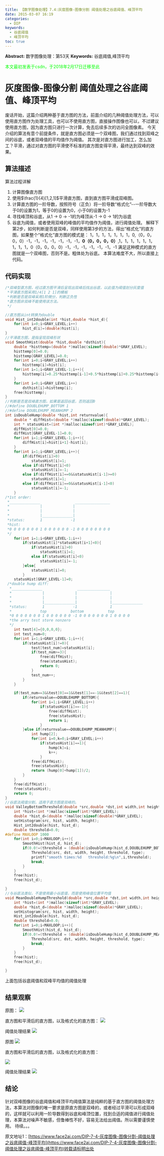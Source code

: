```yaml
---
title: 【数字图像处理】7.4:灰度图像-图像分割 阈值处理之谷底阈值、峰顶平均
date: 2015-03-07 16:19
categories:
  - DIP
keywords:
  - 谷底阈值
  - 峰顶平均
toc: true
---
```

**Abstract:** 数字图像处理：第53天
**Keywords:** 谷底阈值,峰顶平均
<!--more-->
<font color="00FF00">本文最初发表于csdn，于2018年2月17日迁移至此</font>
# 灰度图像-图像分割 阈值处理之谷底阈值、峰顶平均
废话开始，这篇介绍两种基于直方图的方法，前面介绍的几种阈值处理方法，可以使用直方图作为处理工具，也可以不使用直方图，直接操作图像也可以，不过建议使用直方图，因为直方图只进行一次计算，免去后续多次的访问全图像素。
今天介绍的算法有意个前提条件，就是直方图必须是一个双峰图，我们通过找到双峰之间的谷底，或者双峰值的平均值作为阈值。
其次是对直方图进行加工，怎么加工？平滑，通过对直方图的平滑使不标准的直方图变得平滑，最终达到双峰的效果。
## 算法描述
算法过程详解
1. 计算图像直方图
2. 使用$\frac{1}{4}[1,2,1]$平滑直方图，直到直方图平滑成双峰图。
3. 计算直方图的一阶导数，按照符号（正负）将一阶导数“格式化”--一阶导数大于0的设置为1，等于0的设置为0，小于0的设置为-1
4. 寻找峰顶和谷底，从1 -> 0 -> -1的为峰顶从-1 -> 0 -> 1的为谷底
5. 谷底为阈值，或者使用双峰的峰值的平均值作为阈值，进行阈值处理。
解释下第2步，如何判断是否是双峰，同样使用第3步的方法，得出“格式化”的直方图，如果整个“格式化”直方图的模式是：
1，1，1，1，1，1，1，0,（0，0，0，0）-1，-1，-1，-1，-1，-1，-1，**0（0，0，0，0）**,1，1，1，1，1，1，1，1，1，0（0，0，0，0）-1，-1，-1，-1，-1，-1，-1
满足这种模式的直方图就是一个双峰图，否则不是。粗体处为谷底。
本算法难度不大，所以直接上代码。
## 代码实现
```c++
/*双峰型直方图，经过直方图平滑后呈现出双峰后找出谷底，以此值为阈值划分灰度值
 *平滑直方图采用1/4[1 2 1]的模板
 *判断是否是双峰采用1阶微分，判断正负性
 *直方图非双峰不能使用该方法。
 */

//直方图从int转换为double
void Hist_int2double(int *hist,double *hist_d){
    for(int i=0;i<GRAY_LEVEL;i++)
        hist_d[i]=(double)hist[i];
}
//平滑直方图，是指呈现双峰形状
void SmoothHist(double *hist,double *dsthist){
    double *histtemp=(double *)malloc(sizeof(double)*GRAY_LEVEL);
    histtemp[0]=0.0;
    histtemp[GRAY_LEVEL]=0.0;
    for(int i=0;i<GRAY_LEVEL;i++)
        histtemp[i]=hist[i];
    for(int i=1;i<GRAY_LEVEL-1;i++){
        histtemp[i]=0.25*histtemp[i-1]+0.5*histtemp[i]+0.25*histtemp[i+1];
    }
    for(int i=0;i<GRAY_LEVEL;i++)
        dsthist[i]=histtemp[i];
    free(histtemp);
}
//判断是否是双峰直方图，如果是返回谷底，否则返回0
//#define DOUBLEHUMP_BOTTOM 1
//#define DOUBLEHUMP_MEANHUMP 2
int isDoubleHump(double *hist,int returnvalue){
    double * diffHist=(double *)malloc(sizeof(double)*GRAY_LEVEL);
    int * statusHist=(int *)malloc(sizeof(int)*GRAY_LEVEL);
    diffHist[0]=0.0;
    diffHist[GRAY_LEVEL-1]=0.0;
    for(int i=1;i<GRAY_LEVEL-1;i++){
        diffHist[i]=hist[i+1]-hist[i];
    }
    for(int i=1;i<GRAY_LEVEL;i++){
        if(diffHist[i]>0)
            statusHist[i]=1;
        else if(diffHist[i]<0)
            statusHist[i]=-1;
        else if(diffHist[i]==0&&statusHist[i-1]>=0)
            statusHist[i]=1;
        else if(diffHist[i]==0&&statusHist[i-1]<0)
            statusHist[i]=-1;
    }
/*1st order:
 *______________                ________________
 *              |              |
 *              |              |
 *              |______________|
 *status:       1             -1
 *hist:
 *0 0 0 0 0 0 0 1 0 0 0 0 0 0 -1 0 0 0 0 0 0 0 0
 */
    for(int i=1;i<GRAY_LEVEL-1;i++)
        if(statusHist[i]*statusHist[i+1]<0){
            if(statusHist[i]>0)
                statusHist[i]=1;
            else if(statusHist[i]<0)
                statusHist[i]=-1;
        }else{
            statusHist[i]=0;
        }
    statusHist[GRAY_LEVEL-1]=0;
 /*double hump diff:
  *______________                _______________
  *              |              |               |
  *              |              |               |
  *              |______________|               |______________
  *status:       1             -1               1
  *             top           bottom           top
  *0 0 0 0 0 0 0 1 0 0 0 0 0 0 -1 0 0 0 0 0 0 0 1 0 0 0 0
  *the arry test store nonzero
  */
    int test[4]={0,0,0,0};
    int test_num=0;
    for(int i=1;i<GRAY_LEVEL-1;i++){
        if(statusHist[i]!=0){
            test[test_num]=statusHist[i];
            if(test_num>=3){
                free(diffHist);
                free(statusHist);
                return 0;
            }
            test_num++;
        }
    }

    if(test_num==3&&test[0]==1&&test[1]==-1&&test[2]==1){
        if(returnvalue==DOUBLEHUMP_BOTTOM){
            for(int i=1;i<GRAY_LEVEL;i++)
                if(statusHist[i]==-1){
                    free(diffHist);
                    free(statusHist);
                    return i;
                }
        }else if(returnvalue==DOUBLEHUMP_MEANHUMP){
            int hump[2];
            for(int i=0,k=0;i<GRAY_LEVEL;i++)
                if(statusHist[i]==1){
                    hump[k]=i;
                    k++;
                }
            free(diffHist);
            free(statusHist);
            return (hump[0]+hump[1])/2;
        }
    }
    free(diffHist);
    free(statusHist);
    return 0;
}
//谷底法阈值分割，适用于直方图是双峰的。
void ValleyBottomThreshold(double *src,double *dst,int width,int height,int type){
    int *hist=(int *)malloc(sizeof(int)*GRAY_LEVEL);
    double *hist_d=(double *)malloc(sizeof(double)*GRAY_LEVEL);
    setHistogram(src, hist, width, height);
    Hist_int2double(hist, hist_d);
    double threshold=0.0;
#define MAXLOOP 1000
    for(int i=0;i<MAXLOOP;i++){
        SmoothHist(hist_d, hist_d);
        if(0.0!=(threshold = (double)isDoubleHump(hist_d,DOUBLEHUMP_BOTTOM))){
            Threshold(src, dst, width, height, threshold, type);
            printf("smooth times:%d   threshold:%g\n",i,threshold);
            break;
        }
    }
    free(hist);
    free(hist_d);

}
//与谷底法类似，不是使用最小谷底值，而是使用峰值位置平均值
void MeanDoubleHumpThreshold(double *src,double *dst,int width,int height,int type){
    int *hist=(int *)malloc(sizeof(int)*GRAY_LEVEL);
    double *hist_d=(double *)malloc(sizeof(double)*GRAY_LEVEL);
    setHistogram(src, hist, width, height);
    Hist_int2double(hist, hist_d);
    double threshold=0.0;
    for(int i=0;i<MAXLOOP;i++){
        SmoothHist(hist_d, hist_d);
        if(0.0!=(threshold = (double)isDoubleHump(hist_d,DOUBLEHUMP_MEANHUMP))){
            Threshold(src, dst, width, height, threshold, type);
            break;
        }
    }
    free(hist);
    free(hist_d);

}


```
上面包括谷底阈值和双峰平均值的阈值处理
## 结果观察
原图：
![](https://tony4ai-1251394096.cos.ap-hongkong.myqcloud.com/blog_images/DIP-7-4-灰度图像-图像分割-阈值处理之谷底阈值-峰顶平均/20150307161314721.jpeg)

直方图和平滑后的直方图，以及格式化的直方图：
![](https://tony4ai-1251394096.cos.ap-hongkong.myqcloud.com/blog_images/DIP-7-4-灰度图像-图像分割-阈值处理之谷底阈值-峰顶平均/20150307161421614.jpeg)

阈值处理结果
![](https://tony4ai-1251394096.cos.ap-hongkong.myqcloud.com/blog_images/DIP-7-4-灰度图像-图像分割-阈值处理之谷底阈值-峰顶平均/20150307161439851.jpeg)

原图
![](https://tony4ai-1251394096.cos.ap-hongkong.myqcloud.com/blog_images/DIP-7-4-灰度图像-图像分割-阈值处理之谷底阈值-峰顶平均/20150307161603918.jpeg)

直方图和平滑后的直方图，以及格式化的直方图：

![](https://tony4ai-1251394096.cos.ap-hongkong.myqcloud.com/blog_images/DIP-7-4-灰度图像-图像分割-阈值处理之谷底阈值-峰顶平均/20150307161353659.jpeg)

阈值处理结果
![](https://tony4ai-1251394096.cos.ap-hongkong.myqcloud.com/blog_images/DIP-7-4-灰度图像-图像分割-阈值处理之谷底阈值-峰顶平均/20150307161630438.jpeg)


## 结论
针对双峰图像的谷底阈值和峰顶平均阈值算法是纯粹的基于直方图的阈值处理方法，本算法对图像的唯一要求是原直方图是双峰的，或者经过平滑可以形成双峰的，这样就可以利用一阶导数得到谷底和峰顶位置，找到合适的阈值进行阈值处理，本算法对噪声不敏感，但鲁棒性不好，容易无法给出阈值。所以需要谨慎使用。
待续。。。





原文地址1：[https://www.face2ai.com/DIP-7-4-灰度图像-图像分割-阈值处理之谷底阈值-峰顶平均](https://www.face2ai.com/DIP-7-4-灰度图像-图像分割-阈值处理之谷底阈值-峰顶平均)转载请标明出处
